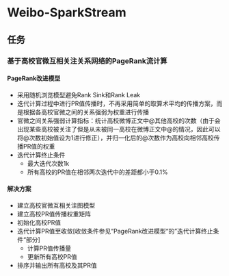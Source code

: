 # Weibo-SparkStream

## 任务

### 基于高校官微互相关注关系网络的PageRank流计算

#### PageRank改进模型

- 采用随机浏览模型避免Rank Sink和Rank Leak
- 迭代计算过程中进行PR值传播时，不再采用简单的取算术平均的传播方案，而是根据各高校官微之间的关系强弱为权重进行传播
- 官微之间关系强弱计算指标：统计高校微博正文中@其他高校的次数（由于会出现某些高校被关注了但是从未被同一高校在微博正文中@的情况，因此可以将@次数初始值设为1进行修正），并归一化后的@次数作为高校向相邻高校传播PR值的权重
- 迭代计算终止条件
  - 最大迭代次数1k
  - 所有高校的PR值在相邻两次迭代中的差距都小于0.1%

#### 解决方案

- 建立高校官微互相关注图模型
- 建立高校PR值传播权重矩阵
- 初始化高校PR值
- 迭代计算PR值至收敛[收敛条件参见“PageRank改进模型“的”迭代计算终止条件“部分]
  - 计算PR值传播量
  - 更新所有高校PR值
- 排序并输出所有高校及其PR值